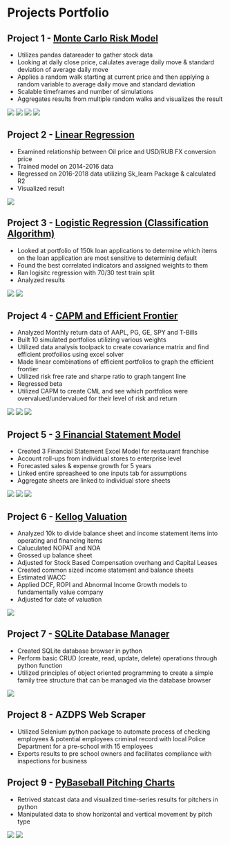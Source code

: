 # Projects Portfolio

## Project 1 - [Monte Carlo Risk Model](https://github.com/sjfollett/portfolio/tree/main/monte_carlo)
- Utilizes pandas datareader to gather stock data 
- Looking at daily close price, calulates average daily move & standard deviation of average daily move
- Applies a random walk starting at current price and then applying a random variable to average daily move and standard deviation
- Scalable timeframes and number of simulations 
- Aggregates results from multiple random walks and visualizes the result 

![](https://github.com/sjfollett/portfolio/blob/main/images/Spy%2060%20Day%20Outlook.png?raw=true)
![](https://github.com/sjfollett/portfolio/blob/main/images/Spy%20Outlook%20v%20Actual.png?raw=true)
![](https://github.com/sjfollett/portfolio/blob/main/images/Spy%20Monte%20Carlo%201.png?raw=true)
![](https://github.com/sjfollett/portfolio/blob/main/images/Spy%20Histogram.png?raw=true)

## Project 2 - [Linear Regression](https://github.com/sjfollett/portfolio/tree/main/linear_regression) 
- Examined relationship between Oil price and USD/RUB FX conversion price
- Trained model on 2014-2016 data 
- Regressed on 2016-2018 data utilizing Sk_learn Package & calculated R2 
- Visualized result

![](https://github.com/sjfollett/portfolio/blob/main/images/Oil%20to%20Rubles.png?raw=true)

## Project 3 - [Logistic Regression (Classification Algorithm)](https://github.com/sjfollett/portfolio/tree/main/log_regression)
- Looked at portfolio of 150k loan applications to determine which items on the loan application are most sensitive to determinig default
- Found the best correlated indicators and assigned weights to them 
- Ran logisitc regression with 70/30 test train split 
- Analyzed results 

![](https://github.com/sjfollett/portfolio/blob/main/images/Logisitic%20Regression.JPG)
![](https://github.com/sjfollett/portfolio/blob/main/images/Correlation%20Matrix.JPG)

## Project 4 - [CAPM and Efficient Frontier](https://github.com/sjfollett/portfolio/tree/main/CAPM)
- Analyzed Monthly return data of AAPL, PG, GE, SPY and T-Bills
- Built 10 simulated portfolios utilizing various weights 
- Utilized data analysis toolpack to create covariance matrix and find efficient protfoilios using excel solver
- Made linear combinations of efficient portfolios to graph the efficient frontier
- Utilized risk free rate and sharpe ratio to graph tangent line
- Regressed beta 
- Utilized CAPM to create CML and see which portfolios were overvalued/undervalued for their level of risk and return

![](https://github.com/sjfollett/portfolio/blob/main/images/EffecientFrontier.JPG?raw=true)
![](https://github.com/sjfollett/portfolio/blob/main/images/Beta%20Regression.JPG?raw=true)
![](https://github.com/sjfollett/portfolio/blob/main/images/SML.JPG?raw=true)

## Project 5 - [3 Financial Statement Model](https://github.com/sjfollett/portfolio/tree/main/Excel)
- Created 3 Financial Statement Excel Model for restaurant franchise 
- Account roll-ups from individual stores to enterprise level
- Forecasted sales & expense growth for 5 years 
- Linked entire spreasheed to one inputs tab for assumptions
- Aggregate sheets are linked to individual store sheets 

![](https://github.com/sjfollett/portfolio/blob/main/images/P%26L.JPG)
![](https://github.com/sjfollett/portfolio/blob/main/images/Balance%20Sheet.JPG)
![](https://github.com/sjfollett/portfolio/blob/main/images/CashFlow.JPG)

## Project 6 - [Kellog Valuation](https://github.com/sjfollett/portfolio/tree/main/Excel)
- Analyzed 10k to divide balance sheet and income statement items into operating and financing items
- Caluculated NOPAT and NOA 
- Grossed up balance sheet 
- Adjusted for Stock Based Compensation overhang and Capital Leases
- Created common sized income statement and balance sheets
- Estimated WACC 
- Applied DCF, ROPI and Abnormal Income Growth models to fundamentally value company
- Adjusted for date of valuation

![](https://github.com/sjfollett/portfolio/blob/main/images/DCF.JPG?raw=true)

## Project 7 - [SQLite Database Manager](https://github.com/sjfollett/portfolio/tree/main/database_browser) 
- Created SQLite database browser in python
- Perform basic CRUD (create, read, update, delete) operations through python function  
- Utilized principles of object oriented programming to create a simple family tree structure that can be managed via the database browser 

![](https://github.com/sjfollett/portfolio/blob/main/images/Database%20browser.JPG)

## Project 8 - AZDPS Web Scraper 
- Utilized Selenium python package to automate process of checking employees & potential employees criminal record with local Police Department for a pre-school with 15 employees
- Exports results to pre school owners and facilitates compliance with inspections for business 

## Project 9 - [PyBaseball Pitching Charts](https://github.com/sjfollett/portfolio/tree/main/pybaseball) 
- Retrived statcast data and visualized time-series results for pitchers in python 
- Manipulated data to show horizontal and vertical movement by pitch type

![](https://github.com/sjfollett/portfolio/blob/main/images/Mayers2020.png?raw=true)
![](https://github.com/sjfollett/portfolio/blob/main/images/Mayers2021.png?raw=true)
